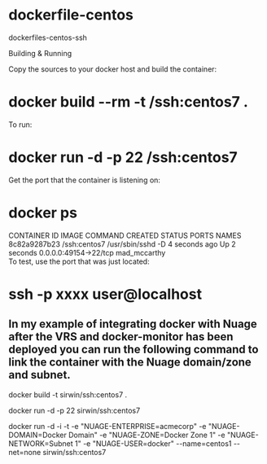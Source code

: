 # dockerfile-centos
dockerfiles-centos-ssh

Building & Running

Copy the sources to your docker host and build the container:

# docker build --rm -t <username>/ssh:centos7 .
To run:

# docker run -d -p 22 <username>/ssh:centos7
Get the port that the container is listening on:

# docker ps
CONTAINER ID        IMAGE                 COMMAND             CREATED             STATUS              PORTS                   NAMES
8c82a9287b23        <username>/ssh:centos7   /usr/sbin/sshd -D   4 seconds ago       Up 2 seconds        0.0.0.0:49154->22/tcp   mad_mccarthy        
To test, use the port that was just located:

# ssh -p xxxx user@localhost 


## In my example of integrating docker with Nuage after the VRS and docker-monitor has been deployed you can run the following command to link the container with the Nuage domain/zone and subnet.

docker build -t sirwin/ssh:centos7 . 

docker run -d -p 22 sirwin/ssh:centos7

docker run -d -i -t -e "NUAGE-ENTERPRISE=acmecorp" -e "NUAGE-DOMAIN=Docker Domain" -e "NUAGE-ZONE=Docker Zone 1" -e "NUAGE-NETWORK=Subnet 1" -e "NUAGE-USER=docker" --name=centos1 --net=none sirwin/ssh:centos7
